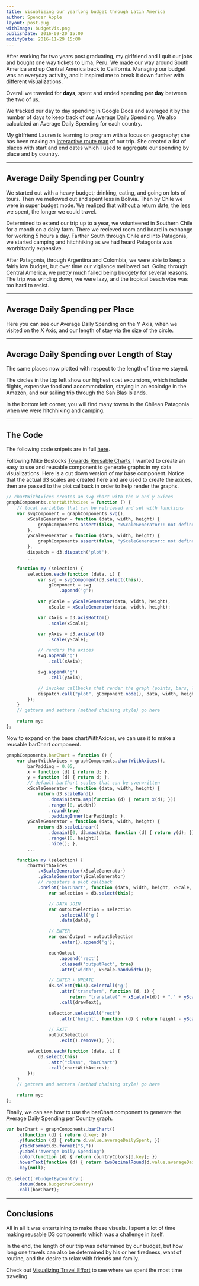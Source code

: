 ```yaml
---
title: Visualizing our yearlong budget through Latin America
author: Spencer Apple
layout: post.pug
withImage: budgetVis.png
publishDate: 2016-09-20 15:00
modifyDate: 2016-11-29 15:00
---
```


After working for two years post graduating, my girlfriend and I quit our jobs and bought one way tickets to Lima, Peru.
We made our way around South America and up Central America back to California.
Managing our budget was an everyday activity, and it inspired me to break it down further with different visualizations.

<span class="more"><span>

<link rel="stylesheet" href="css/main.css"></link>
<script type="text/javascript" src="lib/d3.min.js"></script>
<script type="text/javascript" src="src/graphComponents.js"></script>
<script type="text/javascript" src="src/main.js"></script>

Overall we traveled for **<span id="totalDays"></span> days**, spent **<span id="totalSpent"></span>** and ended spending **<span id="averageDailySpent"></span> per day** between the two of us.

We tracked our day to day spending in Google Docs and averaged it by the number of days to keep track of our Average Daily Spending. We also calculated an Average Daily Spending for each country. 

My girlfriend Lauren is learning to program with a focus on geography; she has been making an 
<a href="http://laurenmackey.com/route-map/" target="_blank">interactive route map</a> of our trip.
She created a list of places with start and end dates which I used to aggregate our spending by place and by country.

---
## Average Daily Spending per Country
<div id="budgetByCountry"></div>

We started out with a heavy budget; drinking, eating, and going on lots of tours. 
Then we mellowed out and spent less in Bolivia. 
Then by Chile we were in super budget mode. 
We realized that without a return date, the less we spent, the longer we could travel.

Determined to extend our trip up to a year, we volunteered in Southern Chile for a month on a dairy farm.
There we recieved room and board in exchange for working 5 hours a day.
Farther South through Chile and into Patagonia, we started camping and hitchhiking as we had heard Patagonia was exorbitantly expensive.

After Patagonia, through Argentina and Colombia, we were able to keep a fairly low budget, but over time our vigilance mellowed out. 
Going through Central America, we pretty much failed being budgety for several reasons. 
The trip was winding down, we were lazy, and the tropical beach vibe was too hard to resist.

---
## Average Daily Spending per Place
Here you can see our Average Daily Spending on the Y Axis, when we visited on the X Axis, and our length of stay via the size of the circle.
<div id="spendingPerPlace"></div>

---
## Average Daily Spending over Length of Stay
The same places now plotted with respect to the length of time we stayed.

The circles in the top left show our highest cost excursions, which include flights, expensive food and accommodation, staying in an ecolodge in the Amazon, and our sailing trip through the San Blas Islands.

In the bottom left corner, you will find many towns in the Chilean Patagonia when we were hitchhiking and camping.
<div id="avgVsLength"></div>

---
## The Code

The following code snipets are in full <a href="https://gitlab.com/splayemu/splayemu.gitlab.io/blob/master/contents/articles/traveling_on_a_budget/src/visualization.js#L337" target="_blank">here</a>.

Following Mike Bostocks <a href="https://bost.ocks.org/mike/chart/" target="_blank">Towards Reusable Charts</a>, I wanted to create an easy to use and reusable component to generate graphs in my data visualizations. 
Here is a cut down version of my base component.
Notice that the actual d3 scales are created here and are used to create the axices, then are passed to the plot callback in order to help render the graphs. 

```javascript
// chartWithAxices creates an svg chart with the x and y axices
graphComponents.chartWithAxices = function () {
    // local variables that can be retrieved and set with functions
    var svgComponent = graphComponents.svg(),
        xScaleGenerator = function (data, width, height) {
            graphComponents.assert(false, "xScaleGenerator:: not defined");
        },
        yScaleGenerator = function (data, width, height) {
            graphComponents.assert(false, "yScaleGenerator:: not defined");
        },
        dispatch = d3.dispatch('plot'),
        ...

    function my (selection) {
        selection.each(function (data, i) {
            var svg = svgComponent(d3.select(this)),
                gComponent = svg
                    .append('g');

            var yScale = yScaleGenerator(data, width, height),
                xScale = xScaleGenerator(data, width, height);

            var xAxis = d3.axisBottom()
                .scale(xScale);

            var yAxis = d3.axisLeft()
                .scale(yScale);

            // renders the axices
            svg.append('g')
                .call(xAxis);

            svg.append('g')
                .call(yAxis);

            // invokes callbacks that render the graph (points, bars, lines)
            dispatch.call("plot", gComponent.node(), data, width, height, xScale, yScale);
        });
    }
    // getters and setters (method chaining style) go here

    return my;
};
```

Now to expand on the base chartWithAxices, we can use it to make a reusable barChart component.

```javascript
graphComponents.barChart = function () {
    var chartWithAxices = graphComponents.chartWithAxices(),
        barPadding = 0.05,
        x = function (d) { return d; },
        y = function (d) { return d; },
        // default barChart scales that can be overwritten
        xScaleGenerator = function (data, width, height) {
            return d3.scaleBand()
                .domain(data.map(function (d) { return x(d); }))
                .range([0, width])
                .round(true)
                .paddingInner(barPadding); },
        yScaleGenerator = function (data, width, height) {
            return d3.scaleLinear()
                .domain([0, d3.max(data, function (d) { return y(d); })].reverse())
                .range([0, height])
                .nice(); },
        ...

    function my (selection) {
        chartWithAxices
            .xScaleGenerator(xScaleGenerator)
            .yScaleGenerator(yScaleGenerator)
            // registers a plot callback
            .onPlot('barChart', function (data, width, height, xScale, yScale) {
                var selection = d3.select(this);

                // DATA JOIN
                var outputSelection = selection
                    .selectAll('g')
                    .data(data);

                // ENTER
                var eachOutput = outputSelection
                    .enter().append('g');

                eachOutput
                    .append('rect')
                    .classed('outputRect', true)
                    .attr('width', xScale.bandwidth());

                // ENTER + UPDATE
                d3.select(this).selectAll('g')
                    .attr('transform', function (d, i) {
                        return "translate(" + xScale(x(d)) + "," + yScale(y(d)) + ")"; })
                    .call(drawText);

                selection.selectAll('rect')
                    .attr('height', function (d) { return height - yScale(y(d)); });

                // EXIT
                outputSelection
                    .exit().remove(); });

        selection.each(function (data, i) {
            d3.select(this)
                .attr("class", "barChart")
                .call(chartWithAxices);
        });
    }
    // getters and setters (method chaining style) go here

    return my;
};
```

Finally, we can see how to use the barChart component to generate the Average Daily Spending per Country graph.

```javascript
var barChart = graphComponents.barChart()
    .x(function (d) { return d.key; })
    .y(function (d) { return d.value.averageDailySpent; })
    .yTickFormat(d3.format("$,"))
    .yLabel('Average Daily Spending')
    .color(function (d) { return countryColors[d.key]; })
    .hoverText(function (d) { return twoDecimalRound(d.value.averageDailySpent); })
    .key(null);

d3.select('#budgetByCountry')
    .datum(data.budgetPerCountry)
    .call(barChart);
```


---
## Conclusions
All in all it was entertaining to make these visuals. 
I spent a lot of time making reusable D3 components which was a challenge in itself.

In the end, the length of our trip was determined by our budget, but how long one travels can also be determined by his or her tiredness, want of routine, and the desire to relax with friends and family.

Check out [Visualizing Travel Effort](/content/visualizing-travel-effort/) to see where we spent the most time traveling.
